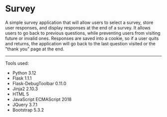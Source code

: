 # Survey

A simple survey application that will allow users to select a survey, store user responses, and display responses at the end of a survey. 
It allows users to go back to previous questions, while preventing users from visiting future or invalid ones.
Responses are saved into a cookie, so if a user quits and returns, the application will go back to the last question visited or the "thank you" page at the end.

---

Tools used:
* Python 3.12
* Flask 1.1.1
* Flask-DebugToolbar 0.11.0
* Jinja2 2.10.3
* HTML 5
* JavaScript ECMAScript 2018
* JQuery 3.7.1
* Bootstrap 5.3.2
